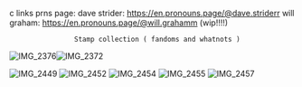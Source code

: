 c links prns page:
dave strider: https://en.pronouns.page/@dave.striderr
will graham: https://en.pronouns.page/@will.grahamm (wip!!!!)



                    Stamp collection ( fandoms and whatnots )
![IMG_2376](https://github.com/user-attachments/assets/b8f68556-acb1-485b-bf59-6b395d3b9896)![IMG_2372](https://github.com/user-attachments/assets/ef8876d3-1b4e-41b5-8d94-f66cacd74ddf)

![IMG_2449](https://github.com/user-attachments/assets/8a22a248-bd10-4e0a-acfc-b8dcf335993d)
![IMG_2452](https://github.com/user-attachments/assets/90be15e6-3b23-4a80-b8ed-a3fc206675bc)
![IMG_2454](https://github.com/user-attachments/assets/b7f004e8-d034-4bc1-92c7-ccd14cc4b4fe)
![IMG_2455](https://github.com/user-attachments/assets/50a14400-8712-40bd-a57e-4fbdb85fc918)
![IMG_2457](https://github.com/user-attachments/assets/6d278025-44a2-4f09-93c9-8aca85931469)


